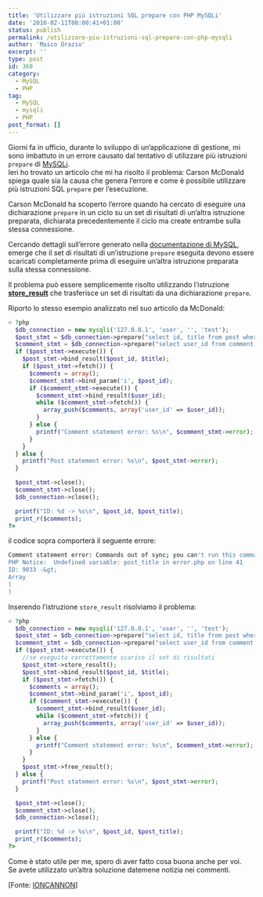 ```yaml
---
title: 'Utilizzare più istruzioni SQL prepare con PHP MySQLi'
date: '2010-02-11T08:00:41+01:00'
status: publish
permalink: /utilizzare-piu-istruzioni-sql-prepare-con-php-mysqli
author: 'Maico Orazio'
excerpt: ''
type: post
id: 360
category:
  - MySQL
  - PHP
tag:
  - MySQL
  - mysqli
  - PHP
post_format: []
---
```


Giorni fa in ufficio, durante lo sviluppo di un’applicazione di gestione, mi sono imbattuto in un errore causato dal tentativo di utilizzare più istruzioni `prepare` di [MySQLi](http://www.php.net/manual/en/book.mysqli.php 'PHP MySQL Improved Extension').  
Ieri ho trovato un articolo che mi ha risolto il problema: Carson McDonald spiega quale sia la causa che genera l’errore e come è possibile utilizzare più istruzioni SQL `prepare` per l’esecuzione.

Carson McDonald ha scoperto l’errore quando ha cercato di eseguire una dichiarazione `prepare` in un ciclo su un set di risultati di un’altra istruzione preparata, dichiarata precedentemente il ciclo ma create entrambe sulla stessa connessione.

Cercando dettagli sull’errore generato nella [documentazione di MySQL](http://dev.mysql.com/doc/refman/5.0/en/commands-out-of-sync.html), emerge che il set di risultati di un’istruzione `prepare` eseguita devono essere scaricati completamente prima di eseguire un’altra istruzione preparata sulla stessa connessione.

Il problema può essere semplicemente risolto utilizzando l’istruzione [**store_result**](http://php.net/manual/en/mysqli-stmt.store-result.php) che trasferisce un set di risultati da una dichiarazione `prepare`.

Riporto lo stesso esempio analizzato nel suo articolo da McDonald:

```php
< ?php
  $db_connection = new mysqli('127.0.0.1', 'user', '', 'test');
  $post_stmt = $db_connection->prepare("select id, title from post where id = 1000");
  $comment_stmt = $db_connection->prepare("select user_id from comment where post_id = ?");
  if ($post_stmt->execute()) {
    $post_stmt->bind_result($post_id, $title);
    if ($post_stmt->fetch()) {
      $comments = array();
      $comment_stmt->bind_param('i', $post_id);
      if ($comment_stmt->execute()) {
        $comment_stmt->bind_result($user_id);
        while ($comment_stmt->fetch()) {
          array_push($comments, array('user_id' => $user_id));
        }
      } else {
        printf("Comment statement error: %s\n", $comment_stmt->error);
      }
    }
  } else {
    printf("Post statement error: %s\n", $post_stmt->error);
  }

  $post_stmt->close();
  $comment_stmt->close();
  $db_connection->close();

  printf("ID: %d -> %s\n", $post_id, $post_title);
  print_r($comments);
?>
```

il codice sopra comporterà il seguente errore:

```bash
Comment statement error: Commands out of sync; you can't run this command now
PHP Notice:  Undefined variable: post_title in error.php on line 41
ID: 9033 -&gt;
Array
(
)
```

Inserendo l’istruzione `store_result` risolviamo il problema:

```php
< ?php
  $db_connection = new mysqli('127.0.0.1', 'user', '', 'test');
  $post_stmt = $db_connection->prepare("select id, title from post where id = 1000");
  $comment_stmt = $db_connection->prepare("select user_id from comment where post_id = ?");
  if ($post_stmt->execute()) {
    //se eseguita correttamente scarico il set di risultati
    $post_stmt->store_result();
    $post_stmt->bind_result($post_id, $title);
    if ($post_stmt->fetch()) {
      $comments = array();
      $comment_stmt->bind_param('i', $post_id);
      if ($comment_stmt->execute()) {
        $comment_stmt->bind_result($user_id);
        while ($comment_stmt->fetch()) {
          array_push($comments, array('user_id' => $user_id));
        }
      } else {
        printf("Comment statement error: %s\n", $comment_stmt->error);
      }
    }
    $post_stmt->free_result();
  } else {
    printf("Post statement error: %s\n", $post_stmt->error);
  }

  $post_stmt->close();
  $comment_stmt->close();
  $db_connection->close();

  printf("ID: %d -> %s\n", $post_id, $post_title);
  print_r($comments);
?>
```

Come è stato utile per me, spero di aver fatto cosa buona anche per voi.  
Se avete utilizzato un’altra soluzione datemene notizia nei commenti.

\[Fonte: [IONCANNON](http://www.ioncannon.net/programming/889/php-mysqli-and-multiple-prepared-statements/ 'PHP MySQLi and Multiple Prepared Statements')\]
